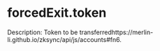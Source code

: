 # forcedExit.token

Description: Token to be transferredhttps://merlin-li.github.io/zksync/api/js/accounts#fn6.